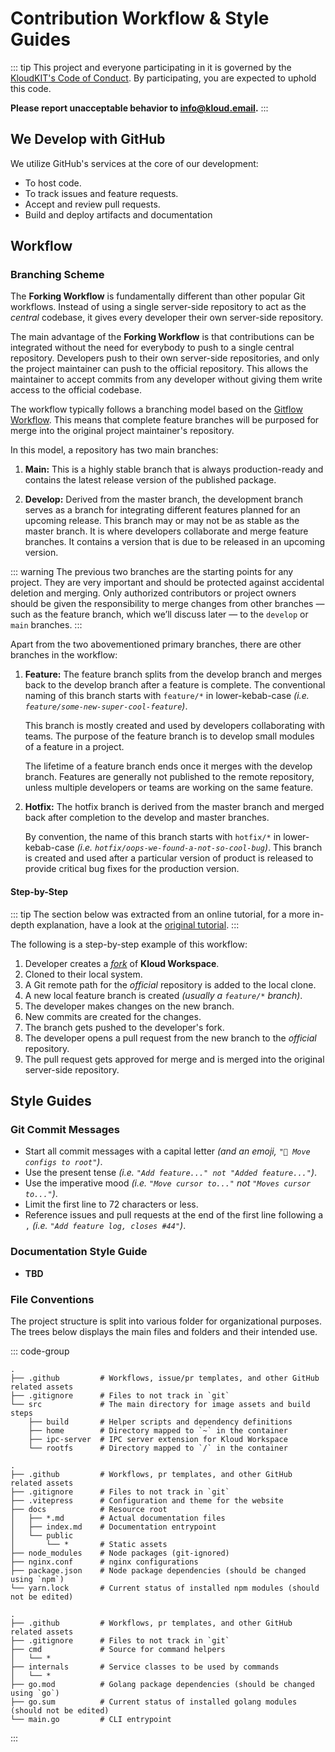 # Contribution Workflow & Style Guides

::: tip
This project and everyone participating in it is governed by the
[KloudKIT's Code of Conduct](/contribute/code-of-conduct).
By participating, you are expected to uphold this code.

**Please report unacceptable behavior to <info@kloud.email>.**
:::

## We Develop with GitHub

We utilize GitHub's services at the core of our development:

- To host code.
- To track issues and feature requests.
- Accept and review pull requests.
- Build and deploy artifacts and documentation

## Workflow

### Branching Scheme

The **Forking Workflow** is fundamentally different than other popular Git workflows.
Instead of using a single server-side repository to act as the *central* codebase, it
gives every developer their own server-side repository.

The main advantage of the **Forking Workflow** is that contributions can be integrated
without the need for everybody to push to a single central repository.
Developers push to their own server-side repositories, and only the project maintainer can
push to the official repository.
This allows the maintainer to accept commits from any developer without giving them write
access to the official codebase.

The workflow typically follows a branching model based on the
[Gitflow Workflow](https://www.atlassian.com/git/tutorials/comparing-workflows/gitflow-workflow).
This means that complete feature branches will be purposed for merge into the original
project maintainer's repository.

In this model, a repository has two main branches:

1. **Main:** This is a highly stable branch that is always production-ready and contains
    the latest release version of the published package.

2. **Develop:** Derived from the master branch, the development branch serves as a branch
    for integrating different features planned for an upcoming release.
    This branch may or may not be as stable as the master branch.
    It is where developers collaborate and merge feature branches.
    It contains a version that is due to be released in an upcoming version.

::: warning
The previous two branches are the starting points for any project.
They are very important and should be protected against accidental deletion and merging.
Only authorized contributors or project owners should be given the responsibility to merge
changes from other branches &mdash; such as the feature branch, which we’ll discuss later &mdash;
to the `develop` or `main` branches.
:::

Apart from the two abovementioned primary branches, there are other branches in the workflow:

1. **Feature:** The feature branch splits from the develop branch and merges back to the
    develop branch after a feature is complete.
    The conventional naming of this branch starts with `feature/*` in lower-kebab-case
    *(i.e. `feature/some-new-super-cool-feature`)*.

    This branch is mostly created and used by developers collaborating with teams.
    The purpose of the feature branch is to develop small modules of a feature in a
    project.

    The lifetime of a feature branch ends once it merges with the develop branch.
    Features are generally not published to the remote repository, unless multiple
    developers or teams are working on the same feature.

2. **Hotfix:** The hotfix branch is derived from the master branch and merged back after
    completion to the develop and master branches.

    By convention, the name of this branch starts with `hotfix/*` in lower-kebab-case
    *(i.e. `hotfix/oops-we-found-a-not-so-cool-bug`)*.
    This branch is created and used after a particular version of product is released to
    provide critical bug fixes for the production version.

#### Step-by-Step

::: tip
The section below was extracted from an online tutorial, for a more in-depth explanation,
have a look at the
[original tutorial](https://www.atlassian.com/git/tutorials/comparing-workflows/forking-workflow).
:::

The following is a step-by-step example of this workflow:

1. Developer creates a [*fork*](https://github.com/kloudkit/workspace/fork) of **Kloud Workspace**.
2. Cloned to their local system.
3. A Git remote path for the *official* repository is added to the local clone.
4. A new local feature branch is created *(usually a `feature/*` branch)*.
5. The developer makes changes on the new branch.
6. New commits are created for the changes.
7. The branch gets pushed to the developer's fork.
8. The developer opens a pull request from the new branch to the *official* repository.
9. The pull request gets approved for merge and is merged into the original server-side repository.

## Style Guides

### Git Commit Messages

- Start all commit messages with a capital letter *(and an emoji, `"🚚 Move configs to root"`)*.
- Use the present tense *(i.e. `"Add feature..." not "Added feature..."`)*.
- Use the imperative mood *(i.e. `"Move cursor to..."` not `"Moves cursor to..."`)*.
- Limit the first line to 72 characters or less.
- Reference issues and pull requests at the end of the first line following a `,`
    *(i.e. `"Add feature log, closes #44"`)*.

### Documentation Style Guide

- **TBD**

### File Conventions

The project structure is split into various folder for organizational purposes.
The trees below displays the main files and folders and their intended use.

::: code-group

```text [Workspace]
.
├── .github         # Workflows, issue/pr templates, and other GitHub related assets
├── .gitignore      # Files to not track in `git`
└── src             # The main directory for image assets and build steps
    ├── build       # Helper scripts and dependency definitions
    ├── home        # Directory mapped to `~` in the container
    ├── ipc-server  # IPC server extension for Kloud Workspace
    └── rootfs      # Directory mapped to `/` in the container
```

```text [Docs]
.
├── .github         # Workflows, pr templates, and other GitHub related assets
├── .gitignore      # Files to not track in `git`
├── .vitepress      # Configuration and theme for the website
├── docs            # Resource root
│   ├── *.md        # Actual documentation files
│   ├── index.md    # Documentation entrypoint
│   └── public
│       └── *       # Static assets
├── node_modules    # Node packages (git-ignored)
├── nginx.conf      # nginx configurations
├── package.json    # Node package dependencies (should be changed using `npm`)
└── yarn.lock       # Current status of installed npm modules (should not be edited)
```

```text [CLI]
.
├── .github         # Workflows, pr templates, and other GitHub related assets
├── .gitignore      # Files to not track in `git`
├── cmd             # Source for command helpers
│   └── *
├── internals       # Service classes to be used by commands
│   └── *
├── go.mod          # Golang package dependencies (should be changed using `go`)
├── go.sum          # Current status of installed golang modules (should not be edited)
└── main.go         # CLI entrypoint
```

:::
